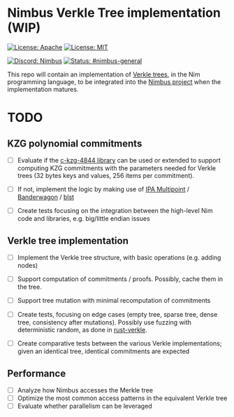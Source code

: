# Nimbus Verkle Tree implementation (WIP)
[![License: Apache](https://img.shields.io/badge/License-Apache%202.0-blue.svg)](https://opensource.org/licenses/Apache-2.0)
[![License: MIT](https://img.shields.io/badge/License-MIT-blue.svg)](https://opensource.org/licenses/MIT)

[![Discord: Nimbus](https://img.shields.io/badge/discord-nimbus-orange.svg)](https://discord.gg/XRxWahP)
[![Status: #nimbus-general](https://img.shields.io/badge/status-nimbus--general-orange.svg)](https://get.status.im/chat/public/nimbus-general)

This repo will contain an implementation of [Verkle trees](https://dankradfeist.de/ethereum/2021/06/18/verkle-trie-for-eth1.html),
in the Nim programming language, to be integrated into the [Nimbus project](https://github.com/status-im/nimbus-eth1) when the implementation matures.

# TODO

## KZG polynomial commitments

- [ ] Evaluate if the [c-kzg-4844 library](https://github.com/ethereum/c-kzg-4844) can be used or extended to support computing KZG commitments with the parameters needed for Verkle trees (32 bytes keys and values, 256 items per commitment).
- [ ] If not, implement the logic by making use of [IPA Multipoint](https://github.com/crate-crypto/ipa_multipoint) / [Banderwagon](https://github.com/crate-crypto/banderwagon) / [blst](https://github.com/supranational/blst)
- [ ] Create tests focusing on the integration between the high-level Nim code and libraries, e.g. big/little endian issues


## Verkle tree implementation

- [ ] Implement the Verkle tree structure, with basic operations (e.g. adding nodes)
- [ ] Support computation of commitments / proofs. Possibly, cache them in the tree.
- [ ] Support tree mutation with minimal recomputation of commitments
- [ ] Create tests, focusing on edge cases (empty tree, sparse tree, dense tree, consistency after mutations). Possibly use fuzzing with deterministic random, as done in [rust-verkle](https://github.com/crate-crypto/rust-verkle/blob/master/verkle-trie/tests/trie_fuzzer.rs).
- [ ] Create comparative tests between the various Verkle implementations; given an identical tree, identical commitments are expected


## Performance

- [ ] Analyze how Nimbus accesses the Merkle tree
- [ ] Optimize the most common access patterns in the equivalent Verkle tree
- [ ] Evaluate whether parallelism can be leveraged
